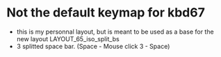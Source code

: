 # Not the default keymap for kbd67

 -  this is my personnal layout, but is meant to be used as a base for the new layout LAYOUT_65_iso_split_bs
 -  3 splitted space bar. (Space - Mouse click 3 - Space)
